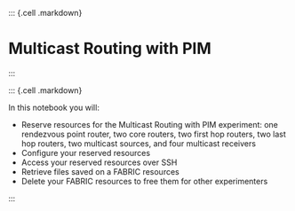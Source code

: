 
::: {.cell .markdown}

# Multicast Routing with PIM

:::

::: {.cell .markdown}

In this notebook you will:

* Reserve resources for the Multicast Routing with PIM experiment: one rendezvous point router, two core routers, two first hop routers, two last hop routers, two multicast sources, and four multicast receivers
* Configure your reserved resources
* Access your reserved resources over SSH
* Retrieve files saved on a FABRIC resources
* Delete your FABRIC resources to free them for other experimenters 

:::
